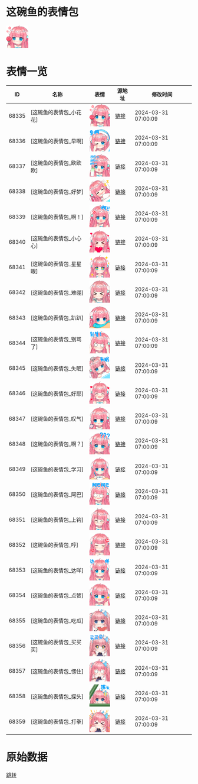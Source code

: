 # 这碗鱼的表情包

<img src="./cover.png" height="60" alt="cover" />

# 表情一览

|ID|名称|表情|源地址|修改时间|
|----|----|----|----|----|
|68335|[这碗鱼的表情包_小花花]|<img src="./pic/068335_%5B这碗鱼的表情包_小花花%5D.png" height="60" alt="小花花"/>|[链接](https://i0.hdslb.com/bfs/garb/e7a30e5be5e2bea6f79b7637fc3bb315a31826d6.png)|2024-03-31 07:00:09|
|68336|[这碗鱼的表情包_早啊]|<img src="./pic/068336_%5B这碗鱼的表情包_早啊%5D.png" height="60" alt="早啊"/>|[链接](https://i0.hdslb.com/bfs/garb/e3a5f22587eabe70f463b90b3d8024cb7b259d12.png)|2024-03-31 07:00:09|
|68337|[这碗鱼的表情包_欧欧欧]|<img src="./pic/068337_%5B这碗鱼的表情包_欧欧欧%5D.png" height="60" alt="欧欧欧"/>|[链接](https://i0.hdslb.com/bfs/garb/b9eb71091312d7df8d18c768e9c3f543d84d3eba.png)|2024-03-31 07:00:09|
|68338|[这碗鱼的表情包_好梦]|<img src="./pic/068338_%5B这碗鱼的表情包_好梦%5D.png" height="60" alt="好梦"/>|[链接](https://i0.hdslb.com/bfs/garb/ab1995302089706d0a41ec9012d657a63c5dbff4.png)|2024-03-31 07:00:09|
|68339|[这碗鱼的表情包_啊！]|<img src="./pic/068339_%5B这碗鱼的表情包_啊！%5D.png" height="60" alt="啊！"/>|[链接](https://i0.hdslb.com/bfs/garb/a424a16ad73f7c93794f47214fd40312410a935b.png)|2024-03-31 07:00:09|
|68340|[这碗鱼的表情包_小心心]|<img src="./pic/068340_%5B这碗鱼的表情包_小心心%5D.png" height="60" alt="小心心"/>|[链接](https://i0.hdslb.com/bfs/garb/fd95c23e399fc0e2866545deeab18d6058903f00.png)|2024-03-31 07:00:09|
|68341|[这碗鱼的表情包_星星眼]|<img src="./pic/068341_%5B这碗鱼的表情包_星星眼%5D.png" height="60" alt="星星眼"/>|[链接](https://i0.hdslb.com/bfs/garb/e909cfff1b155b5bbcc707454736961247ed107f.png)|2024-03-31 07:00:09|
|68342|[这碗鱼的表情包_难绷]|<img src="./pic/068342_%5B这碗鱼的表情包_难绷%5D.png" height="60" alt="难绷"/>|[链接](https://i0.hdslb.com/bfs/garb/2dff9c203868e71e42c23034e6d9013455a15c25.png)|2024-03-31 07:00:09|
|68343|[这碗鱼的表情包_趴趴]|<img src="./pic/068343_%5B这碗鱼的表情包_趴趴%5D.png" height="60" alt="趴趴"/>|[链接](https://i0.hdslb.com/bfs/garb/d54ca5b94f2007c0a91a4a4e6c0f1a0fd48923cc.png)|2024-03-31 07:00:09|
|68344|[这碗鱼的表情包_别骂了]|<img src="./pic/068344_%5B这碗鱼的表情包_别骂了%5D.png" height="60" alt="别骂了"/>|[链接](https://i0.hdslb.com/bfs/garb/28cfde97bc41feb467905fc85b0dd3668b5a82d3.png)|2024-03-31 07:00:09|
|68345|[这碗鱼的表情包_失眠]|<img src="./pic/068345_%5B这碗鱼的表情包_失眠%5D.png" height="60" alt="失眠"/>|[链接](https://i0.hdslb.com/bfs/garb/fce22b3c3ccfb77b4f990ff82ab88f093a07910f.png)|2024-03-31 07:00:09|
|68346|[这碗鱼的表情包_好耶]|<img src="./pic/068346_%5B这碗鱼的表情包_好耶%5D.png" height="60" alt="好耶"/>|[链接](https://i0.hdslb.com/bfs/garb/2d2c0afd38af7601b88c36ee339b435f59116659.png)|2024-03-31 07:00:09|
|68347|[这碗鱼的表情包_叹气]|<img src="./pic/068347_%5B这碗鱼的表情包_叹气%5D.png" height="60" alt="叹气"/>|[链接](https://i0.hdslb.com/bfs/garb/23718773892d654ae2a4e585b2213e1bc44d2f68.png)|2024-03-31 07:00:09|
|68348|[这碗鱼的表情包_啊？]|<img src="./pic/068348_%5B这碗鱼的表情包_啊？%5D.png" height="60" alt="啊？"/>|[链接](https://i0.hdslb.com/bfs/garb/3ead23fd2027ead934d2db5b4c6d245045d45961.png)|2024-03-31 07:00:09|
|68349|[这碗鱼的表情包_学习]|<img src="./pic/068349_%5B这碗鱼的表情包_学习%5D.png" height="60" alt="学习"/>|[链接](https://i0.hdslb.com/bfs/garb/b635216e623c344a960bc13a18b8ed03af8a1ba8.png)|2024-03-31 07:00:09|
|68350|[这碗鱼的表情包_阿巴]|<img src="./pic/068350_%5B这碗鱼的表情包_阿巴%5D.png" height="60" alt="阿巴"/>|[链接](https://i0.hdslb.com/bfs/garb/d643f5418e184e65067d8930e2f8dbba2a8ec9cf.png)|2024-03-31 07:00:09|
|68351|[这碗鱼的表情包_上钩]|<img src="./pic/068351_%5B这碗鱼的表情包_上钩%5D.png" height="60" alt="上钩"/>|[链接](https://i0.hdslb.com/bfs/garb/f5583dd5f546890fdbf3e10f395409c049509120.png)|2024-03-31 07:00:09|
|68352|[这碗鱼的表情包_哼]|<img src="./pic/068352_%5B这碗鱼的表情包_哼%5D.png" height="60" alt="哼"/>|[链接](https://i0.hdslb.com/bfs/garb/4113ea5e26c6562fdac6ba0f04740f1f0ad9e2ba.png)|2024-03-31 07:00:09|
|68353|[这碗鱼的表情包_达咩]|<img src="./pic/068353_%5B这碗鱼的表情包_达咩%5D.png" height="60" alt="达咩"/>|[链接](https://i0.hdslb.com/bfs/garb/afd57c0986ac672e0f0c35abbece4a60e8ecd7e5.png)|2024-03-31 07:00:09|
|68354|[这碗鱼的表情包_点赞]|<img src="./pic/068354_%5B这碗鱼的表情包_点赞%5D.png" height="60" alt="点赞"/>|[链接](https://i0.hdslb.com/bfs/garb/55e268b2cc6d0acb83213aff72dab4a6d90cbfc4.png)|2024-03-31 07:00:09|
|68355|[这碗鱼的表情包_吃瓜]|<img src="./pic/068355_%5B这碗鱼的表情包_吃瓜%5D.png" height="60" alt="吃瓜"/>|[链接](https://i0.hdslb.com/bfs/garb/309207a7358c3e14ccdbf4d613e9c1ce7fcb45c4.png)|2024-03-31 07:00:09|
|68356|[这碗鱼的表情包_买买买]|<img src="./pic/068356_%5B这碗鱼的表情包_买买买%5D.png" height="60" alt="买买买"/>|[链接](https://i0.hdslb.com/bfs/garb/279786eca001ff1df3ea8dfe58421dc573158fe1.png)|2024-03-31 07:00:09|
|68357|[这碗鱼的表情包_愣住]|<img src="./pic/068357_%5B这碗鱼的表情包_愣住%5D.png" height="60" alt="愣住"/>|[链接](https://i0.hdslb.com/bfs/garb/8d193fed2f19321b1f4ea92b3f0da3fe33cea193.png)|2024-03-31 07:00:09|
|68358|[这碗鱼的表情包_探头]|<img src="./pic/068358_%5B这碗鱼的表情包_探头%5D.png" height="60" alt="探头"/>|[链接](https://i0.hdslb.com/bfs/garb/dc02b089909ff0338588db7c7214a344919a25e5.png)|2024-03-31 07:00:09|
|68359|[这碗鱼的表情包_打拳]|<img src="./pic/068359_%5B这碗鱼的表情包_打拳%5D.png" height="60" alt="打拳"/>|[链接](https://i0.hdslb.com/bfs/garb/334fe7b45843118e9a599f6787cb6556947bd30a.png)|2024-03-31 07:00:09|

# 原始数据

[跳转](./raw.json)

